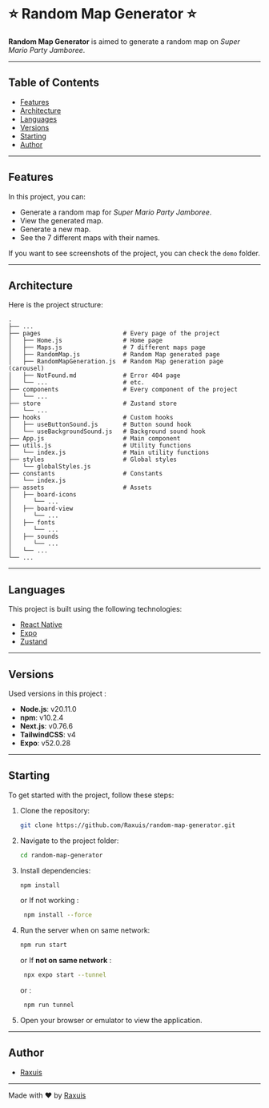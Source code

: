 # ⭐️ Random Map Generator ⭐️

**Random Map Generator** is aimed to generate a random map on *Super Mario Party Jamboree*.

---

## Table of Contents

- [Features](#features)
- [Architecture](#architecture)
- [Languages](#languages)
- [Versions](#versions)
- [Starting](#starting)
- [Author](#author)

---

## Features

In this project, you can:

- Generate a random map for *Super Mario Party Jamboree*.
- View the generated map.
- Generate a new map.
- See the 7 different maps with their names.

If you want to see screenshots of the project, you can check the `demo` folder.

---

## Architecture

Here is the project structure:

    .
    ├── ...
    ├── pages                       # Every page of the project
    │   ├── Home.js                 # Home page
    │   ├── Maps.js                 # 7 different maps page
    │   ├── RandomMap.js            # Random Map generated page
    │   ├── RandomMapGeneration.js  # Random Map generation page (carousel)
    │   ├── NotFound.md             # Error 404 page
    │   └── ...                     # etc.
    ├── components                  # Every component of the project
    │   └── ...                     
    ├── store                       # Zustand store
    │   └── ...
    ├── hooks                       # Custom hooks
    │   ├── useButtonSound.js       # Button sound hook
    │   └── useBackgroundSound.js   # Background sound hook
    ├── App.js                      # Main component
    ├── utils.js                    # Utility functions
    │   └── index.js                # Main utility functions
    ├── styles                      # Global styles
    │   └── globalStyles.js
    ├── constants                   # Constants
    │   └── index.js
    ├── assets                      # Assets
    │   ├── board-icons
    │      └── ...
    │   ├── board-view
    │      └── ...
    │   ├── fonts
    │      └── ...
    │   ├── sounds
    │      └── ...
    │   └── ...
    └── ...

---

## Languages

This project is built using the following technologies:

- [React Native](https://reactnative.dev/)
- [Expo](https://expo.dev/)
- [Zustand](https://zustand-demo.pmnd.rs/)

---

## Versions

Used versions in this project :

- **Node.js**: v20.11.0
- **npm**: v10.2.4
- **Next.js**: v0.76.6
- **TailwindCSS**: v4
- **Expo**: v52.0.28

---

## Starting

To get started with the project, follow these steps:

1. Clone the repository:
   ```bash
   git clone https://github.com/Raxuis/random-map-generator.git
   ```

2. Navigate to the project folder:
   ```bash
   cd random-map-generator
   ```

3. Install dependencies:
   ```bash
   npm install 
   ```
   or If not working :
    ```bash
     npm install --force
    ```

4. Run the server when on same network:
   ```bash
   npm run start
   ```
   or If **not on same network** :
    ```bash
     npx expo start --tunnel
    ```
   or :
    ```bash
     npm run tunnel
    ```

5. Open your browser or emulator to view the application.

---

## Author

- [Raxuis](https://github.com/Raxuis)

---

Made with ❤️ by [Raxuis](https://github.com/Raxuis)